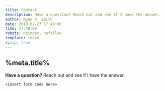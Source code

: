 ```yaml
---
title: Contact
description: Have a question? Reach out and see if I have the answer.
author: Ryan R. Smith
date: 2019-02-27 17:48:00
time: 17:48:00
robots: noindex, nofollow
template: index
#gzip: true
---
```


## %meta.title%

**Have a question?**
Reach out and see if I have the answer.

`<insert form code here>`
